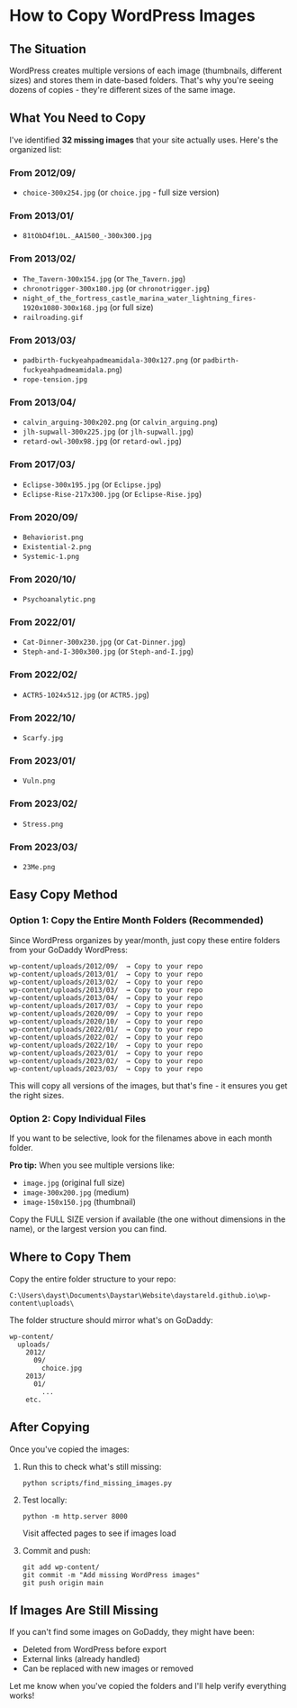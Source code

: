 # How to Copy WordPress Images

## The Situation

WordPress creates multiple versions of each image (thumbnails, different sizes) and stores them in date-based folders. That's why you're seeing dozens of copies - they're different sizes of the same image.

## What You Need to Copy

I've identified **32 missing images** that your site actually uses. Here's the organized list:

### From 2012/09/
- `choice-300x254.jpg` (or `choice.jpg` - full size version)

### From 2013/01/
- `81tObD4f10L._AA1500_-300x300.jpg`

### From 2013/02/
- `The_Tavern-300x154.jpg` (or `The_Tavern.jpg`)
- `chronotrigger-300x180.jpg` (or `chronotrigger.jpg`)
- `night_of_the_fortress_castle_marina_water_lightning_fires-1920x1080-300x168.jpg` (or full size)
- `railroading.gif`

### From 2013/03/
- `padbirth-fuckyeahpadmeamidala-300x127.png` (or `padbirth-fuckyeahpadmeamidala.png`)
- `rope-tension.jpg`

### From 2013/04/
- `calvin_arguing-300x202.png` (or `calvin_arguing.png`)
- `jlh-supwall-300x225.jpg` (or `jlh-supwall.jpg`)
- `retard-owl-300x98.jpg` (or `retard-owl.jpg`)

### From 2017/03/
- `Eclipse-300x195.jpg` (or `Eclipse.jpg`)
- `Eclipse-Rise-217x300.jpg` (or `Eclipse-Rise.jpg`)

### From 2020/09/
- `Behaviorist.png`
- `Existential-2.png`
- `Systemic-1.png`

### From 2020/10/
- `Psychoanalytic.png`

### From 2022/01/
- `Cat-Dinner-300x230.jpg` (or `Cat-Dinner.jpg`)
- `Steph-and-I-300x300.jpg` (or `Steph-and-I.jpg`)

### From 2022/02/
- `ACTR5-1024x512.jpg` (or `ACTR5.jpg`)

### From 2022/10/
- `Scarfy.jpg`

### From 2023/01/
- `Vuln.png`

### From 2023/02/
- `Stress.png`

### From 2023/03/
- `23Me.png`

## Easy Copy Method

### Option 1: Copy the Entire Month Folders (Recommended)

Since WordPress organizes by year/month, just copy these entire folders from your GoDaddy WordPress:

```
wp-content/uploads/2012/09/  → Copy to your repo
wp-content/uploads/2013/01/  → Copy to your repo
wp-content/uploads/2013/02/  → Copy to your repo
wp-content/uploads/2013/03/  → Copy to your repo
wp-content/uploads/2013/04/  → Copy to your repo
wp-content/uploads/2017/03/  → Copy to your repo
wp-content/uploads/2020/09/  → Copy to your repo
wp-content/uploads/2020/10/  → Copy to your repo
wp-content/uploads/2022/01/  → Copy to your repo
wp-content/uploads/2022/02/  → Copy to your repo
wp-content/uploads/2022/10/  → Copy to your repo
wp-content/uploads/2023/01/  → Copy to your repo
wp-content/uploads/2023/02/  → Copy to your repo
wp-content/uploads/2023/03/  → Copy to your repo
```

This will copy all versions of the images, but that's fine - it ensures you get the right sizes.

### Option 2: Copy Individual Files

If you want to be selective, look for the filenames above in each month folder.

**Pro tip:** When you see multiple versions like:
- `image.jpg` (original full size)
- `image-300x200.jpg` (medium)
- `image-150x150.jpg` (thumbnail)

Copy the FULL SIZE version if available (the one without dimensions in the name), or the largest version you can find.

## Where to Copy Them

Copy the entire folder structure to your repo:

```
C:\Users\dayst\Documents\Daystar\Website\daystareld.github.io\wp-content\uploads\
```

The folder structure should mirror what's on GoDaddy:
```
wp-content/
  uploads/
    2012/
      09/
        choice.jpg
    2013/
      01/
        ...
    etc.
```

## After Copying

Once you've copied the images:

1. Run this to check what's still missing:
   ```
   python scripts/find_missing_images.py
   ```

2. Test locally:
   ```
   python -m http.server 8000
   ```
   Visit affected pages to see if images load

3. Commit and push:
   ```
   git add wp-content/
   git commit -m "Add missing WordPress images"
   git push origin main
   ```

## If Images Are Still Missing

If you can't find some images on GoDaddy, they might have been:
- Deleted from WordPress before export
- External links (already handled)
- Can be replaced with new images or removed

Let me know when you've copied the folders and I'll help verify everything works!

